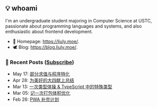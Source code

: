 ## 💡 whoami

I'm an undergraduate student majoring in Computer Science at USTC, passionate about programming languages and systems, and also enthusiastic about frontend development.

- 🐶 Homepage: <https://liuly.moe/>.
- 🕊️ Blog: <https://blog.liuly.moe/>.

### 📝 Recent Posts ([Subscribe](https://blog.liuly.moe/feed.xml))

<!-- feed start -->
- May 17: [部分求值与程序特化](https://blog.liuly.moe/posts/specialization)
- Apr 28: [为美好的大四献上总结](https://blog.liuly.moe/posts/senior-year)
- Mar 13: [一次类型体操 & TypeScript 中的特殊类型](https://blog.liuly.moe/posts/top-and-bottom-type)
- Mar 05: [记一次打包体积优化](https://blog.liuly.moe/posts/tree-shaking)
- Feb 26: [PWA 补完计划](https://blog.liuly.moe/posts/pwa)
<!-- feed end -->
